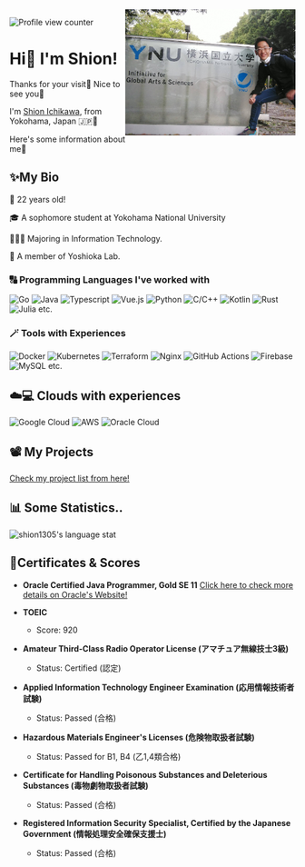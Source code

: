 ﻿<img src="profile.png" width="300" align="right" alt="Profile Image">

![Profile view counter](https://komarev.com/ghpvc/?username=shion1305&style=for-the-badge)

# Hi👋 I'm Shion!

Thanks for your visit🌈 Nice to see you🤗

I'm <u>Shion Ichikawa</u>, from Yokohama, Japan 🇯🇵🗾

Here's some information about me👀

## ✨My Bio
🎂 22 years old!

🎓 A sophomore student at Yokohama National University

👨🏻‍💻 Majoring in Information Technology.

🧪 A member of Yoshioka Lab.

### 🔠 Programming Languages I've worked with

![Go](https://img.shields.io/badge/-Go-00add8?style=for-the-badge&logo=go&logoColor=white)
![Java](https://img.shields.io/badge/-Java-F89820?style=for-the-badge&logo=openjdk&logoColor=white)
![Typescript](https://img.shields.io/badge/-TypeScript-007ACC?style=for-the-badge&logo=typescript&logoColor=white)
![Vue.js](https://img.shields.io/badge/-Vue%20%2F%20Nuxt-35495E?style=for-the-badge&logo=vue.js&logoColor=#41B883) 
![Python](https://img.shields.io/badge/-Python-306998?style=for-the-badge&logo=python&logoColor=white)
![C/C++](https://img.shields.io/badge/-C%20%2F%20C%2B%2B-0574fc?style=for-the-badge&logo=c%2b%2b&logoColor=white)
![Kotlin](https://img.shields.io/badge/Kotlin-0095D5?&style=for-the-badge&logo=kotlin&logoColor=white)
![Rust](https://img.shields.io/badge/Rust-000000?style=for-the-badge&logo=rust&logoColor=white)
![Julia](https://img.shields.io/badge/-Julia-9558B2?style=for-the-badge&logo=julia&logoColor=white)
etc.

### 🪄 Tools with Experiences

![Docker](https://img.shields.io/badge/docker-%230db7ed.svg?style=for-the-badge&logo=docker&logoColor=white)
![Kubernetes](https://img.shields.io/badge/kubernetes-%23326ce5.svg?style=for-the-badge&logo=kubernetes&logoColor=white)
![Terraform](https://img.shields.io/badge/terraform-%235835CC.svg?style=for-the-badge&logo=terraform&logoColor=white)
![Nginx](https://img.shields.io/badge/nginx-%23009639.svg?style=for-the-badge&logo=nginx&logoColor=white)
![GitHub Actions](https://img.shields.io/badge/github%20actions-%232671E5.svg?style=for-the-badge&logo=githubactions&logoColor=white)
![Firebase](https://img.shields.io/badge/firebase-%23039BE5.svg?style=for-the-badge&logo=firebase)
![MySQL](https://img.shields.io/badge/mysql-%2300f.svg?style=for-the-badge&logo=mysql&logoColor=white)
etc.



## ☁️💻 Clouds with experiences
![Google Cloud](https://img.shields.io/badge/GCP-%234285F4.svg?style=for-the-badge&logo=google-cloud&logoColor=white)
![AWS](https://img.shields.io/badge/AWS-%23FF9900.svg?style=for-the-badge&logo=amazon-aws&logoColor=white)
![Oracle Cloud](https://img.shields.io/badge/OCI-F80000?style=for-the-badge&logo=oracle&logoColor=white)

## 📽️ My Projects
[Check my project list from here!](./Projects.md)

## 📊 Some Statistics..

![shion1305's language stat](https://github-readme-stats.vercel.app/api/top-langs/?username=shion1305&hide=jupyter%20notebook&layout=compact&langs_count=20)

## 🏅Certificates & Scores

- **Oracle Certified Java Programmer, Gold SE 11**
  [Click here to check more details on Oracle's Website!](https://catalog-education.oracle.com/pls/certview/sharebadge?id=3713F34F572B68CE1034FF593C7AD3C46AC464B054745D254B539C755AC8795B)
  
- **TOEIC**
  - Score: 920
  
- **Amateur Third-Class Radio Operator License (アマチュア無線技士3級)**
  - Status: Certified (認定)
  
- **Applied Information Technology Engineer Examination (応用情報技術者試験)**
  - Status: Passed (合格)
  
- **Hazardous Materials Engineer's Licenses (危険物取扱者試験)**
  - Status: Passed for B1, B4 (乙1,4類合格) 
  
- **Certificate for Handling Poisonous Substances and Deleterious Substances (毒物劇物取扱者試験)**
  - Status: Passed (合格)

  
- **Registered Information Security Specialist, Certified by the Japanese Government (情報処理安全確保支援士)**
  - Status: Passed (合格)

